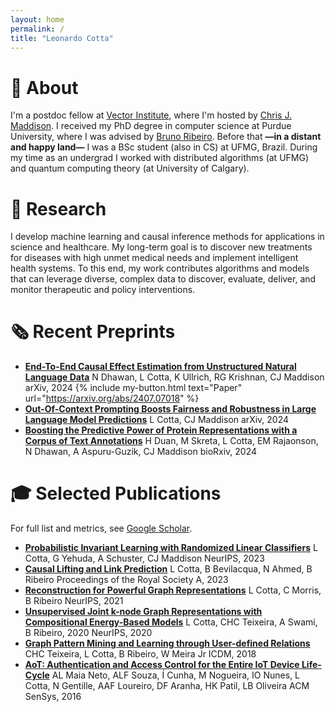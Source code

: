```yaml
---
layout: home
permalink: /
title: "Leonardo Cotta"
---
```


# 💬 About

I'm a postdoc fellow at [Vector Institute](https://vectorinstitute.ai/), where I'm hosted by [Chris J. Maddison](https://www.cs.toronto.edu/~cmaddis/). I received my PhD degree in computer science at Purdue University, where I was advised by [Bruno Ribeiro](https://www.cs.purdue.edu/homes/ribeirob/). Before that **—**in a distant and happy land**—** I was a BSc student (also in CS) at UFMG, Brazil. During my time as an undergrad I worked with distributed algorithms (at UFMG) and quantum computing theory (at University of Calgary).

# 📝 Research

I develop machine learning and  causal inference methods for applications in science and healthcare.
My long-term goal is to discover new treatments for diseases with high unmet medical needs and implement intelligent health systems. To this end, my work contributes algorithms and models that can leverage diverse, complex data to discover, evaluate, deliver, and monitor therapeutic and policy interventions.

# 🗞️ Recent Preprints

- **[End-To-End Causal Effect Estimation from Unstructured Natural Language Data](https://arxiv.org/abs/2407.07018)**
    N Dhawan, L Cotta, K Ullrich, RG Krishnan, CJ Maddison
    arXiv, 2024 {% include my-button.html text="Paper" url="https://arxiv.org/abs/2407.07018" %}
- **[Out-Of-Context Prompting Boosts Fairness and Robustness in Large Language Model Predictions](https://arxiv.org/abs/2406.07685)**
    L Cotta, CJ Maddison
    arXiv, 2024
- **[Boosting the Predictive Power of Protein Representations with a Corpus of Text Annotations](https://www.biorxiv.org/content/10.1101/2024.07.22.604688v2.abstract)**
    H Duan, M Skreta, L Cotta, EM Rajaonson, N Dhawan, A Aspuru-Guzik, CJ Maddison
    bioRxiv, 2024

# 🎓 Selected Publications

For full list and metrics, see [Google Scholar](https://scholar.google.com/citations?user=0GI4MyoAAAAJ&hl=pt-BR).

- **[Probabilistic Invariant Learning with Randomized Linear Classifiers](https://openreview.net/forum?id=WwP2JaXAtB)**
    L Cotta, G Yehuda, A Schuster, CJ Maddison
    NeurIPS, 2023
- **[Causal Lifting and Link Prediction](https://royalsocietypublishing.org/doi/full/10.1098/rspa.2023.0121)**
    L Cotta, B Bevilacqua, N Ahmed, B Ribeiro
    Proceedings of the Royal Society A, 2023
- **[Reconstruction for Powerful Graph Representations](https://papers.nips.cc/paper_files/paper/2021/hash/0d8080853a54f8985276b0130266a657-Abstract.html)**
    L Cotta, C Morris, B Ribeiro
    NeurIPS, 2021
- **[Unsupervised Joint k-node Graph Representations with Compositional Energy-Based Models](https://papers.nips.cc/paper_files/paper/2020/hash/cba0a4ee5ccd02fda0fe3f9a3e7b89fe-Abstract.html)**
    L Cotta, CHC Teixeira, A Swami, B Ribeiro, 2020
    NeurIPS, 2020
- **[Graph Pattern Mining and Learning through User-defined Relations](https://ieeexplore.ieee.org/document/8594979)**
    CHC Teixeira, L Cotta, B Ribeiro, W Meira Jr
    ICDM, 2018
- **[AoT: Authentication and Access Control for the Entire IoT Device Life-Cycle](https://dl.acm.org/doi/10.1145/2994551.2994555)**
    AL Maia Neto, ALF Souza, Í Cunha, M Nogueira, IO Nunes, L Cotta, N Gentille, AAF Loureiro, DF Aranha, HK Patil, LB Oliveira
    ACM SenSys, 2016
